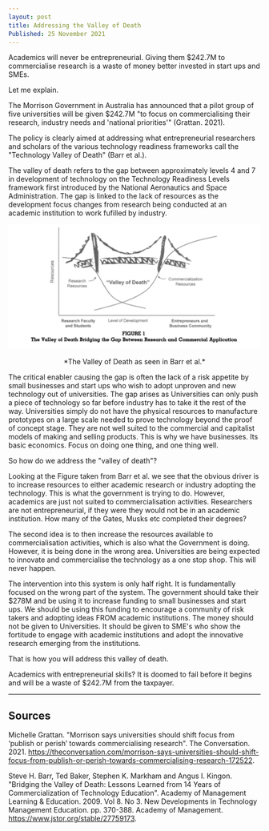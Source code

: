 ```yaml
---
layout: post
title: Addressing the Valley of Death
Published: 25 November 2021
---
```


Academics will never be entrepreneurial. Giving them $242.7M to commercialise research is a waste of money better invested in start ups and SMEs. 

Let me explain. 

The Morrison Government in Australia has announced that a pilot group of five universities will be given $242.7M "to focus on commercialising their research, industry needs and 'national priorities'" (Grattan. 2021).

The policy is clearly aimed at addressing what entrepreneurial researchers and scholars of the various technology readiness frameworks call the "Technology Valley of Death" (Barr et al.).

The valley of death refers to the gap between approximately levels 4 and 7 in development of technology on the Technology Readiness Levels framework first introduced by the National Aeronautics and Space Administration. The gap is linked to the lack of resources as the development focus changes from research being conducted at an academic institution to work fufilled by industry. 


![The Valley of Death as seen in Barr et al.](https://github.com/rhematt/rhematt.github.io/blob/main/_posts/images/ValleyofDeath.jpg)
<p><div align="center">*The Valley of Death as seen in Barr et al.*</div>
</p>

The critical enabler causing the gap is often the lack of a risk appetite by small businesses and start ups who wish to adopt unproven and new technology out of universities. The gap arises as Universities can only push a piece of technology so far before industry has to take it the rest of the way. Universities simply do not have the physical resources to manufacture prototypes on a large scale needed to prove technology beyond the proof of concept stage. They are not well suited to the commercial and capitalist models of making and selling products. This is why we have businesses. Its basic economics. Focus on doing one thing, and one thing well. 

So how do we address the "valley of death"?

Looking at the Figure taken from Barr et al. we see that the obvious driver is to increase resources to either academic research or industry adopting the technology. This is what the government is trying to do. However, academics are just not suited to commercialisation activities. Researchers are not entrepreneurial, if they were they would not be in an academic institution. How many of the Gates, Musks etc completed their degrees?


The second idea is to then increase the resources available to commercialisation activities, which is also what the Government is doing. However, it is being done in the wrong area. Universities are being expected to innovate and commercialise the technology as a one stop shop. This will never happen. 

The intervention into this system is only half right. It is fundamentally focused on the wrong part of the system. The government should take their $278M and be using it to increase funding to small businesses and start ups. We should be using this funding to encourage a community of risk takers and adopting ideas FROM academic institutions. The money should not be given to Universities. It should be given to SME's who show the fortitude to engage with academic institutions and adopt the innovative research emerging from the institutions. 

That is how you will address this valley of death. 

Academics with entrepreneurial skills? It is doomed to fail before it begins and will be a waste of $242.7M from the taxpayer. 

---

## Sources

Michelle Grattan. "Morrison says universities should shift focus from ‘publish or perish’ towards commercialising research". The Conversation.  2021. https://theconversation.com/morrison-says-universities-should-shift-focus-from-publish-or-perish-towards-commercialising-research-172522.

Steve H. Barr, Ted Baker, Stephen K. Markham and Angus I. Kingon. "Bridging the Valley of Death: Lessons Learned from 14 Years of Commercialization of Technology Education". Academy of Management Learning & Education. 2009. Vol 8. No 3. New Developments in Technology Management Education. pp. 370-388. Academy of Management. https://www.jstor.org/stable/27759173.
